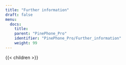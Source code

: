```yaml
---
title: "Further information"
draft: false
menu:
  docs:
    title:
    parent: "PinePhone_Pro"
    identifier: "PinePhone_Pro/Further_information"
    weight: 99
---
```


{{< children >}}